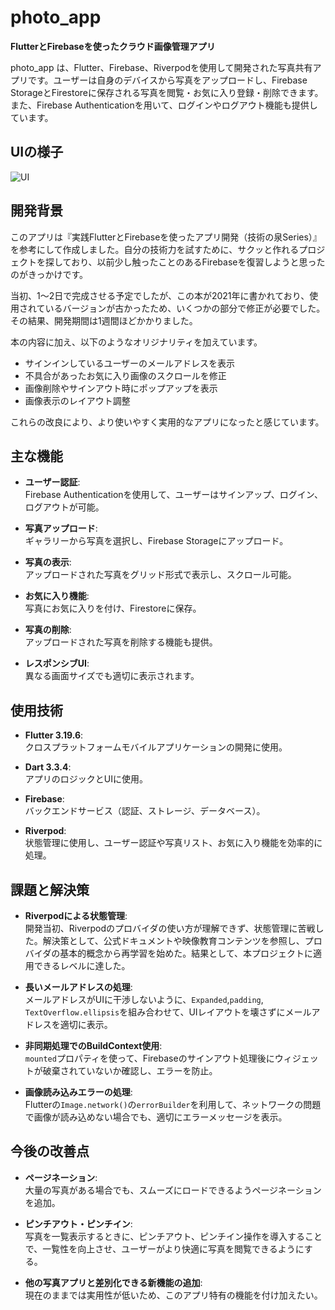 # photo_app
**FlutterとFirebaseを使ったクラウド画像管理アプリ**

photo_app は、Flutter、Firebase、Riverpodを使用して開発された写真共有アプリです。ユーザーは自身のデバイスから写真をアップロードし、Firebase StorageとFirestoreに保存される写真を閲覧・お気に入り登録・削除できます。また、Firebase Authenticationを用いて、ログインやログアウト機能も提供しています。

## UIの様子
![UI](https://github.com/user-attachments/assets/38d5b6d8-cddd-46e6-86ec-02ce48ae4e74)

## 開発背景
このアプリは『実践FlutterとFirebaseを使ったアプリ開発（技術の泉Series）』を参考にして作成しました。自分の技術力を試すために、サクッと作れるプロジェクトを探しており、以前少し触ったことのあるFirebaseを復習しようと思ったのがきっかけです。

当初、1〜2日で完成させる予定でしたが、この本が2021年に書かれており、使用されているバージョンが古かったため、いくつかの部分で修正が必要でした。その結果、開発期間は1週間ほどかかりました。

本の内容に加え、以下のようなオリジナリティを加えています。

- サインインしているユーザーのメールアドレスを表示
- 不具合があったお気に入り画像のスクロールを修正
- 画像削除やサインアウト時にポップアップを表示
- 画像表示のレイアウト調整

これらの改良により、より使いやすく実用的なアプリになったと感じています。


## 主な機能
- **ユーザー認証**:  
  Firebase Authenticationを使用して、ユーザーはサインアップ、ログイン、ログアウトが可能。
  
- **写真アップロード**:  
  ギャラリーから写真を選択し、Firebase Storageにアップロード。

- **写真の表示**:  
  アップロードされた写真をグリッド形式で表示し、スクロール可能。

- **お気に入り機能**:  
  写真にお気に入りを付け、Firestoreに保存。

- **写真の削除**:  
  アップロードされた写真を削除する機能も提供。

- **レスポンシブUI**:  
  異なる画面サイズでも適切に表示されます。

## 使用技術
- **Flutter 3.19.6**:  
  クロスプラットフォームモバイルアプリケーションの開発に使用。

- **Dart 3.3.4**:  
  アプリのロジックとUIに使用。

- **Firebase**:  
  バックエンドサービス（認証、ストレージ、データベース）。

- **Riverpod**:  
  状態管理に使用し、ユーザー認証や写真リスト、お気に入り機能を効率的に処理。


## 課題と解決策
- **Riverpodによる状態管理**:  
  開発当初、Riverpodのプロバイダの使い方が理解できず、状態管理に苦戦した。解決策として、公式ドキュメントや映像教育コンテンツを参照し、プロバイダの基本的概念から再学習を始めた。結果として、本プロジェクトに適用できるレベルに達した。
- **長いメールアドレスの処理**:  
  メールアドレスがUIに干渉しないように、`Expanded`,`padding`, `TextOverflow.ellipsis`を組み合わせて、UIレイアウトを壊さずにメールアドレスを適切に表示。

- **非同期処理でのBuildContext使用**:  
  `mounted`プロパティを使って、Firebaseのサインアウト処理後にウィジェットが破棄されていないか確認し、エラーを防止。

- **画像読み込みエラーの処理**:  
  Flutterの`Image.network()`の`errorBuilder`を利用して、ネットワークの問題で画像が読み込めない場合でも、適切にエラーメッセージを表示。


## 今後の改善点
- **ページネーション**:  
  大量の写真がある場合でも、スムーズにロードできるようページネーションを追加。

- **ピンチアウト・ピンチイン**:  
  写真を一覧表示するときに、ピンチアウト、ピンチイン操作を導入することで、一覧性を向上させ、ユーザーがより快適に写真を閲覧できるようにする。

- **他の写真アプリと差別化できる新機能の追加**:  
  現在のままでは実用性が低いため、このアプリ特有の機能を付け加えたい。